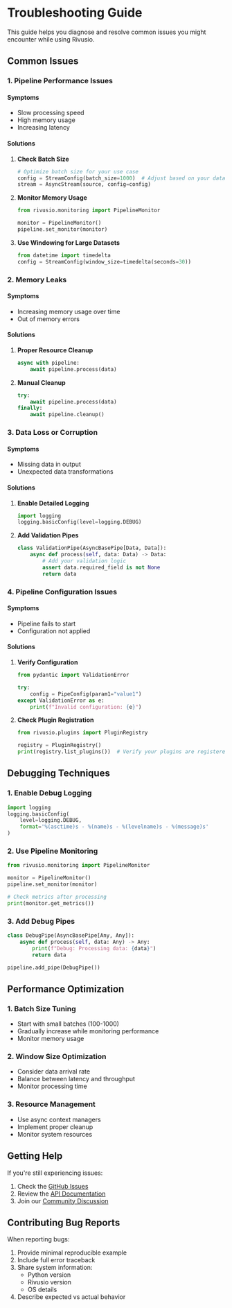 # Troubleshooting Guide

This guide helps you diagnose and resolve common issues you might encounter while using Rivusio.

## Common Issues

### 1. Pipeline Performance Issues

#### Symptoms
- Slow processing speed
- High memory usage
- Increasing latency

#### Solutions
1. **Check Batch Size**
   ```python
   # Optimize batch size for your use case
   config = StreamConfig(batch_size=1000)  # Adjust based on your data
   stream = AsyncStream(source, config=config)
   ```

2. **Monitor Memory Usage**
   ```python
   from rivusio.monitoring import PipelineMonitor
   
   monitor = PipelineMonitor()
   pipeline.set_monitor(monitor)
   ```

3. **Use Windowing for Large Datasets**
   ```python
   from datetime import timedelta
   config = StreamConfig(window_size=timedelta(seconds=30))
   ```

### 2. Memory Leaks

#### Symptoms
- Increasing memory usage over time
- Out of memory errors

#### Solutions
1. **Proper Resource Cleanup**
   ```python
   async with pipeline:
       await pipeline.process(data)
   ```

2. **Manual Cleanup**
   ```python
   try:
       await pipeline.process(data)
   finally:
       await pipeline.cleanup()
   ```

### 3. Data Loss or Corruption

#### Symptoms
- Missing data in output
- Unexpected data transformations

#### Solutions
1. **Enable Detailed Logging**
   ```python
   import logging
   logging.basicConfig(level=logging.DEBUG)
   ```

2. **Add Validation Pipes**
   ```python
   class ValidationPipe(AsyncBasePipe[Data, Data]):
       async def process(self, data: Data) -> Data:
           # Add your validation logic
           assert data.required_field is not None
           return data
   ```

### 4. Pipeline Configuration Issues

#### Symptoms
- Pipeline fails to start
- Configuration not applied

#### Solutions
1. **Verify Configuration**
   ```python
   from pydantic import ValidationError
   
   try:
       config = PipeConfig(param1="value1")
   except ValidationError as e:
       print(f"Invalid configuration: {e}")
   ```

2. **Check Plugin Registration**
   ```python
   from rivusio.plugins import PluginRegistry
   
   registry = PluginRegistry()
   print(registry.list_plugins())  # Verify your plugins are registered
   ```

## Debugging Techniques

### 1. Enable Debug Logging
```python
import logging
logging.basicConfig(
    level=logging.DEBUG,
    format='%(asctime)s - %(name)s - %(levelname)s - %(message)s'
)
```

### 2. Use Pipeline Monitoring
```python
from rivusio.monitoring import PipelineMonitor

monitor = PipelineMonitor()
pipeline.set_monitor(monitor)

# Check metrics after processing
print(monitor.get_metrics())
```

### 3. Add Debug Pipes
```python
class DebugPipe(AsyncBasePipe[Any, Any]):
    async def process(self, data: Any) -> Any:
        print(f"Debug: Processing data: {data}")
        return data

pipeline.add_pipe(DebugPipe())
```

## Performance Optimization

### 1. Batch Size Tuning
- Start with small batches (100-1000)
- Gradually increase while monitoring performance
- Monitor memory usage

### 2. Window Size Optimization
- Consider data arrival rate
- Balance between latency and throughput
- Monitor processing time

### 3. Resource Management
- Use async context managers
- Implement proper cleanup
- Monitor system resources

## Getting Help

If you're still experiencing issues:

1. Check the [GitHub Issues](https://github.com/yourusername/rivusio/issues)
2. Review the [API Documentation](../api/core.md)
3. Join our [Community Discussion](https://github.com/yourusername/rivusio/discussions)

## Contributing Bug Reports

When reporting bugs:

1. Provide minimal reproducible example
2. Include full error traceback
3. Share system information:
   - Python version
   - Rivusio version
   - OS details
4. Describe expected vs actual behavior
